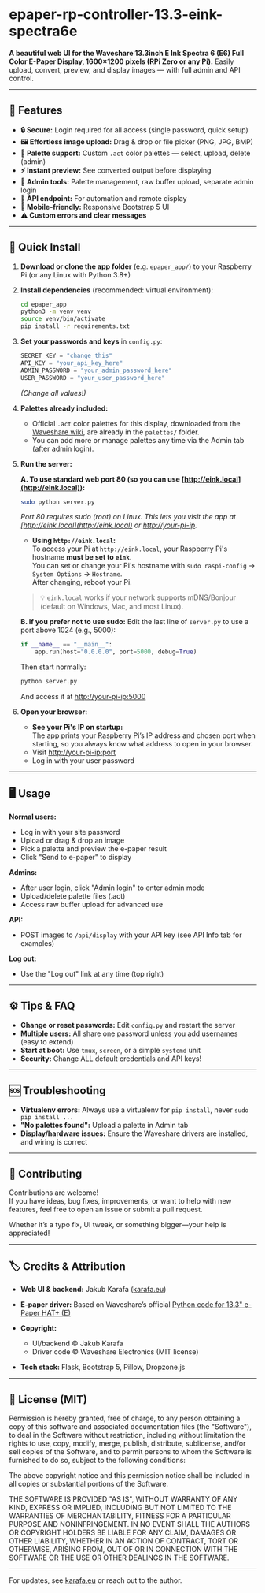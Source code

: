 # epaper-rp-controller-13.3-eink-spectra6e

**A beautiful web UI for the Waveshare 13.3inch E Ink Spectra 6 (E6) Full Color E-Paper Display, 1600×1200 pixels (RPi Zero or any Pi).**
Easily upload, convert, preview, and display images — with full admin and API control.

---

## 🚀 Features

* **🔒 Secure:** Login required for all access (single password, quick setup)
* **🖼️ Effortless image upload:** Drag & drop or file picker (PNG, JPG, BMP)
* **🎨 Palette support:** Custom `.act` color palettes — select, upload, delete (admin)
* **⚡ Instant preview:** See converted output before displaying
* **👑 Admin tools:** Palette management, raw buffer upload, separate admin login
* **🤖 API endpoint:** For automation and remote display
* **📱 Mobile-friendly:** Responsive Bootstrap 5 UI
* **⚠️ Custom errors and clear messages**

---

## 💾 Quick Install

1. **Download or clone the app folder** (e.g. `epaper_app/`) to your Raspberry Pi (or any Linux with Python 3.8+)

2. **Install dependencies** (recommended: virtual environment):

   ```bash
   cd epaper_app
   python3 -m venv venv
   source venv/bin/activate
   pip install -r requirements.txt
   ```

3. **Set your passwords and keys** in `config.py`:

   ```python
   SECRET_KEY = "change_this"
   API_KEY = "your_api_key_here"
   ADMIN_PASSWORD = "your_admin_password_here"
   USER_PASSWORD = "your_user_password_here"
   ```

   *(Change all values!)*

4. **Palettes already included:**
   - Official `.act` color palettes for this display, downloaded from the [Waveshare wiki](https://www.waveshare.com/wiki/13.3inch_e-Paper_HAT%2B_(E)), are already in the `palettes/` folder.
   - You can add more or manage palettes any time via the Admin tab (after admin login).

5. **Run the server:**

   **A. To use standard web port 80 (so you can use [http://eink.local](http://eink.local)):**

   ```bash
   sudo python server.py
   ```

   *Port 80 requires sudo (root) on Linux. This lets you visit the app at [http://eink.local](http://eink.local) or [http://your-pi-ip](http://your-pi-ip).*

   - **Using `http://eink.local`:**  
   To access your Pi at `http://eink.local`, your Raspberry Pi's hostname **must be set to `eink`**.  
   You can set or change your Pi's hostname with `sudo raspi-config` → `System Options` → `Hostname`.  
   After changing, reboot your Pi.

   > 💡 `eink.local` works if your network supports mDNS/Bonjour (default on Windows, Mac, and most Linux).

   **B. If you prefer not to use sudo:**
   Edit the last line of `server.py` to use a port above 1024 (e.g., 5000):

   ```python
   if __name__ == "__main__":
       app.run(host="0.0.0.0", port=5000, debug=True)
   ```

   Then start normally:

   ```bash
   python server.py
   ```

   And access it at [http://your-pi-ip:5000](http://your-pi-ip:5000)

6. **Open your browser:**

   - **See your Pi's IP on startup:**  
   The app prints your Raspberry Pi’s IP address and chosen port when starting, so you always know what address to open in your browser.
   * Visit [http://your-pi-ip:port](http://your-pi-ip:port)
   * Log in with your user password

---

## 🖥️ Usage

**Normal users:**

* Log in with your site password
* Upload or drag & drop an image
* Pick a palette and preview the e-paper result
* Click "Send to e-paper" to display

**Admins:**

* After user login, click "Admin login" to enter admin mode
* Upload/delete palette files (.act)
* Access raw buffer upload for advanced use

**API:**

* POST images to `/api/display` with your API key (see API Info tab for examples)

**Log out:**

* Use the "Log out" link at any time (top right)

---

## ⚙️ Tips & FAQ

* **Change or reset passwords:** Edit `config.py` and restart the server
* **Multiple users:** All share one password unless you add usernames (easy to extend)
* **Start at boot:** Use `tmux`, `screen`, or a simple `systemd` unit
* **Security:** Change ALL default credentials and API keys!

---

## 🆘 Troubleshooting

* **Virtualenv errors:** Always use a virtualenv for `pip install`, never `sudo pip install ...`
* **"No palettes found":** Upload a palette in Admin tab
* **Display/hardware issues:** Ensure the Waveshare drivers are installed, and wiring is correct

---

## 🤝 Contributing

Contributions are welcome!  
If you have ideas, bug fixes, improvements, or want to help with new features, feel free to open an issue or submit a pull request.

Whether it’s a typo fix, UI tweak, or something bigger—your help is appreciated!

---

## 🏷️ Credits & Attribution

* **Web UI & backend:** Jakub Karafa ([karafa.eu](https://karafa.eu))
* **E-paper driver:** Based on Waveshare’s official [Python code for 13.3" e-Paper HAT+ (E)](https://www.waveshare.com/wiki/13.3inch_e-Paper_HAT%2B_%28E%29)
* **Copyright:**

  * UI/backend © Jakub Karafa
  * Driver code © Waveshare Electronics (MIT license)
* **Tech stack:** Flask, Bootstrap 5, Pillow, Dropzone.js

---

## 📝 License (MIT)

Permission is hereby granted, free of charge, to any person obtaining a copy of this software and associated documentation files (the "Software"), to deal in the Software without restriction, including without limitation the rights to use, copy, modify, merge, publish, distribute, sublicense, and/or sell copies of the Software, and to permit persons to whom the Software is furnished to do so, subject to the following conditions:

The above copyright notice and this permission notice shall be included in all copies or substantial portions of the Software.

THE SOFTWARE IS PROVIDED "AS IS", WITHOUT WARRANTY OF ANY KIND, EXPRESS OR IMPLIED, INCLUDING BUT NOT LIMITED TO THE WARRANTIES OF MERCHANTABILITY, FITNESS FOR A PARTICULAR PURPOSE AND NONINFRINGEMENT. IN NO EVENT SHALL THE AUTHORS OR COPYRIGHT HOLDERS BE LIABLE FOR ANY CLAIM, DAMAGES OR OTHER LIABILITY, WHETHER IN AN ACTION OF CONTRACT, TORT OR OTHERWISE, ARISING FROM, OUT OF OR IN CONNECTION WITH THE SOFTWARE OR THE USE OR OTHER DEALINGS IN THE SOFTWARE.

---

For updates, see [karafa.eu](https://karafa.eu) or reach out to the author.
